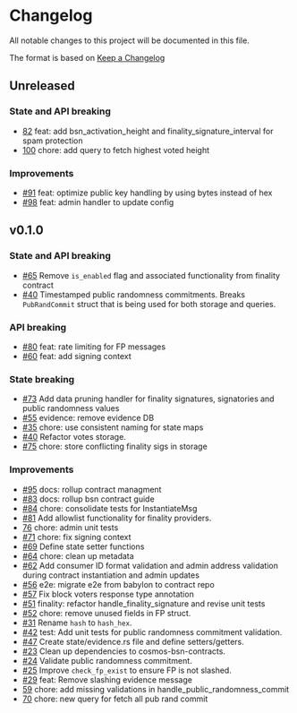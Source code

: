 <!--
Guiding Principles:

Changelogs are for humans, not machines.
There should be an entry for every single version.
The same types of changes should be grouped.
Versions and sections should be linkable.
The latest version comes first.
The release date of each version is displayed.
Mention whether you follow Semantic Versioning.

Usage:

Change log entries are to be added to the Unreleased section under the
appropriate stanza (see below). Each entry should have following format:

* [#PullRequestNumber](PullRequestLink) message

Types of changes (Stanzas):

"Features" for new features.
"Improvements" for changes in existing functionality.
"Deprecated" for soon-to-be removed features.
"Bug Fixes" for any bug fixes.
"Client Breaking" for breaking CLI commands and REST routes used by end-users.
"API Breaking" for breaking exported APIs used by developers building on SDK.
"State Machine Breaking" for any changes that result in a different AppState
given same genesisState and txList.
Ref: https://keepachangelog.com/en/1.0.0/
-->

# Changelog

All notable changes to this project will be documented in this file.

The format is based on [Keep a Changelog](https://keepachangelog.com/en/1.0.0/)

## Unreleased

### State and API breaking

* [82](https://github.com/babylonlabs-io/rollup-bsn-contracts/pull/82) feat: add
  bsn_activation_height and finality_signature_interval for spam protection
* [100](https://github.com/babylonlabs-io/rollup-bsn-contracts/pull/100) chore:
  add query to fetch highest voted height

### Improvements

* [#91](https://github.com/babylonlabs-io/rollup-bsn-contracts/pull/91) feat:
  optimize public key handling by using bytes instead of hex
* [#98](https://github.com/babylonlabs-io/rollup-bsn-contracts/pull/98) feat:
  admin handler to update config

## v0.1.0

### State and API breaking

* [#65](https://github.com/babylonlabs-io/rollup-bsn-contracts/pull/65) Remove
  `is_enabled` flag and associated functionality from finality contract
* [#40](https://github.com/babylonlabs-io/rollup-bsn-contracts/pull/40)
  Timestamped public randomness commitments. Breaks `PubRandCommit` struct that
  is being used for both storage and queries.

### API breaking

* [#80](https://github.com/babylonlabs-io/rollup-bsn-contracts/pull/80) feat:
  rate limiting for FP messages
* [#60](https://github.com/babylonlabs-io/rollup-bsn-contracts/pull/60) feat:
  add signing context

### State breaking

* [#73](https://github.com/babylonlabs-io/rollup-bsn-contracts/pull/73) Add data
  pruning handler for finality signatures, signatories and public randomness
  values
* [#55](https://github.com/babylonlabs-io/rollup-bsn-contracts/pull/55)
  evidence: remove evidence DB
* [#35](https://github.com/babylonlabs-io/rollup-bsn-contracts/pull/35) chore:
  use consistent naming for state maps
* [#40](https://github.com/babylonlabs-io/rollup-bsn-contracts/pull/40) Refactor
  votes storage.
* [#75](https://github.com/babylonlabs-io/rollup-bsn-contracts/pull/75) chore:
  store conflicting finality sigs in storage

### Improvements

* [#95](https://github.com/babylonlabs-io/rollup-bsn-contracts/pull/95) docs: rollup contract managment
* [#83](https://github.com/babylonlabs-io/rollup-bsn-contracts/pull/83) docs: rollup bsn contract guide
* [#84](https://github.com/babylonlabs-io/rollup-bsn-contracts/pull/84) chore: consolidate tests for InstantiateMsg
* [#81](https://github.com/babylonlabs-io/rollup-bsn-contracts/issues/81) Add
  allowlist functionality for finality providers.
* [76](https://github.com/babylonlabs-io/rollup-bsn-contracts/pull/76) chore:
  admin unit tests
* [#71](https://github.com/babylonlabs-io/rollup-bsn-contracts/pull/71) chore:
  fix signing context
* [#69](https://github.com/babylonlabs-io/rollup-bsn-contracts/pull/69) Define
  state setter functions
* [#64](https://github.com/babylonlabs-io/rollup-bsn-contracts/pull/64) chore:
  clean up metadata
* [#62](https://github.com/babylonlabs-io/rollup-bsn-contracts/pull/62) Add
  consumer ID format validation and admin address validation during contract
  instantiation and admin updates
* [#56](https://github.com/babylonlabs-io/rollup-bsn-contracts/pull/56) e2e:
  migrate e2e from babylon to contract repo
* [#57](https://github.com/babylonlabs-io/rollup-bsn-contracts/pull/57) Fix
  block voters response type annotation
* [#51](https://github.com/babylonlabs-io/rollup-bsn-contracts/pull/51)
  finality: refactor handle_finality_signature and revise unit tests
* [#52](https://github.com/babylonlabs-io/rollup-bsn-contracts/pull/52) chore:
  remove unused fields in FP struct.
* [#31](https://github.com/babylonlabs-io/rollup-bsn-contracts/pull/31) Rename
  `hash` to `hash_hex`.
* [#42](https://github.com/babylonlabs-io/rollup-bsn-contracts/pull/42) test:
  Add unit tests for public randomness commitment validation.
* [#47](https://github.com/babylonlabs-io/rollup-bsn-contracts/pull/47) Create
  state/evidence.rs file and define setters/getters.
* [#23](https://github.com/babylonlabs-io/rollup-bsn-contracts/pull/23) Clean up
  dependencies to cosmos-bsn-contracts.
* [#24](https://github.com/babylonlabs-io/rollup-bsn-contracts/pull/24) Validate
  public randomness commitment.
* [#25](https://github.com/babylonlabs-io/rollup-bsn-contracts/pull/25) Improve
  `check_fp_exist` to ensure FP is not slashed.
* [#29](https://github.com/babylonlabs-io/rollup-bsn-contracts/pull/29) feat:
  Remove slashing evidence message
* [59](https://github.com/babylonlabs-io/rollup-bsn-contracts/pull/59) chore:
  add missing validations in handle_public_randomness_commit
* [70](https://github.com/babylonlabs-io/rollup-bsn-contracts/pull/70) chore:
  new query for fetch all pub rand commit
